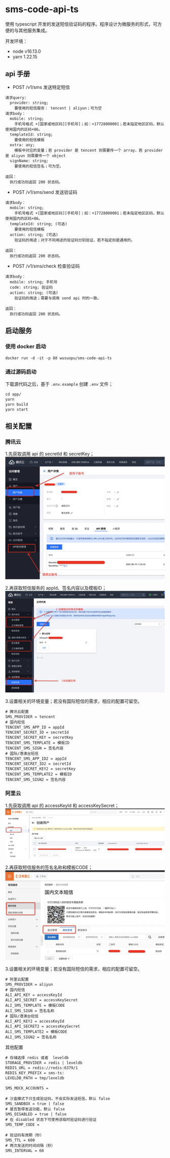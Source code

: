 # sms-code-api-ts
使用 typescript 开发的发送短信验证码的程序。程序设计为微服务的形式，可方便的与其他服务集成。

开发环境：
  * node v16.13.0
  * yarn 1.22.15

## api 手册
  * POST /v1/sms        发送特定短信
```
请求query:
  provider: string;
    要使用的短信服务： tencent | aliyun；可为空
请求body：
  mobile: string;
    手机号格式 +[国家或地区码][手机号]；如：+17728000001；若未指定地区区码，默认使用国内的区码+86。
  templateId: string;
    要使用的短信模板
  extra: any;
    模板中对应的变量；若 provider 是 tencent 则需要传一个 array，若 provider 是 aliyun 则需要传一个 object
  signName: string;
    要使用的短信签名；可为空。

返回：
  执行成功则返回 200 状态码。
```
  * POST /v1/sms/send   发送验证码
```
请求body：
  mobile: string;
    手机号格式 +[国家或地区码][手机号]；如：+17728000001；若未指定地区区码，默认使用国内的区码+86。
  templateId: string; (可选)
    要使用的短信模板
  action: string; (可选)
    验证码的用途；对于不同用途的验证码分别验证，若不指定则是通用的。

返回：
  执行成功则返回 200 状态码。
```

  * POST /v1/sms/check  检查验证码
```
请求body：
  mobile: string; 手机号
  code: string; 验证码
  action: string; (可选)
    验证码的用途；需要与调用 send api 时的一致。

返回：
  执行成功则返回 200 状态码。
```

## 启动服务
### 使用 docker 启动
`docker run -d -it -p 80 wusuopu/sms-code-api-ts`


### 通过源码启动
下载源代码之后，基于 `.env.example` 创建 `.env` 文件；

```
cd app/
yarn
yarn build
yarn start
```

## 相关配置
### 腾讯云
1.先获取调用 api 的 secretId 和 secretKey；  
![](doc/tencent-cam.jpg)

2.再获取短信服务的 appId、签名内容以及模板ID；  
![](doc/tencent-sms.jpg)

3.设置相关的环境变量；若没有国际短信的需求，相应的配置可留空。

```
# 腾讯云配置
SMS_PROVIDER = tencent
# 国内短信
TENCENT_SMS_APP_ID = appId
TENCENT_SECRET_ID = secretId
TENCENT_SECRET_KEY = secretKey
TENCENT_SMS_TEMPLATE = 模板ID
TENCENT_SMS_SIGN = 签名内容
# 国际/港澳台短信
TENCENT_SMS_APP_ID2 = appId
TENCENT_SECRET_ID2 = secretId
TENCENT_SECRET_KEY2 = secretKey
TENCENT_SMS_TEMPLATE2 = 模板ID
TENCENT_SMS_SIGN2 = 签名内容
```


### 阿里云
1.先获取调用 api 的 accessKeyId 和 accessKeySecret；  
![](doc/ali-ram.jpg)

2.再获取短信服务的签名名称和模板CODE；  
![](doc/ali-sms.jpg)

3.设置相关的环境变量；若没有国际短信的需求，相应的配置可留空。

```
# 阿里云配置
SMS_PROVIDER = aliyun
# 国内短信
ALI_API_KEY = accessKeyId
ALI_API_SECRET = accessKeySecret
ALI_SMS_TEMPLATE = 模板CODE
ALI_SMS_SIGN = 签名名称
# 国际/港澳台短信
ALI_API_KEY2 = accessKeyId
ALI_API_SECRET2 = accessKeySecret
ALI_SMS_TEMPLATE2 = 模板CODE
ALI_SMS_SIGN2 = 签名名称
```

其他配置

```
# 存储选择 redis 或者  leveldb
STORAGE_PROVIDER = redis | leveldb
REDIS_URL = redis://redis:6379/1
REDIS_KEY_PREFIX = sms-ts:
LEVELDB_PATH = tmp/leveldb

SMS_MOCK_ACCOUNTS =

# 沙盒模式下只生成验证码，不会实际发送短信，默认 false
SMS_SANDBOX = true | false
# 是否暂停发送功能，默认 false
SMS_DISABLED = true | false
# 在 disabled 状态下可使用该临时验证码进行验证
SMS_TEMP_CODE =

# 验证码有效期（秒）
SMS_TTL = 600
# 两次发送的时间间隔（秒）
SMS_INTERVAL = 60
```
